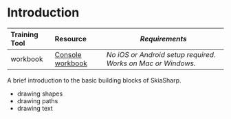 # Introduction

| Training Tool | Resource | _Requirements_ |
|:--------|:---------|----------------|
| workbook | [Console workbook](https://developer.xamarin.com/workbooks/graphics/skiasharp/introduction/introduction.workbook) | _No iOS or Android setup required. Works on Mac or Windows._ |

A brief introduction to the basic building blocks of SkiaSharp.
* drawing shapes
* drawing paths
* drawing text
